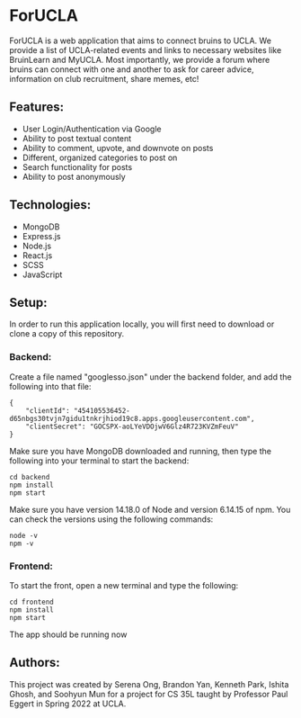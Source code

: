 # ForUCLA

ForUCLA is a web application that aims to connect bruins to UCLA. We provide a list of UCLA-related events and links to necessary websites like BruinLearn and MyUCLA. Most importantly, we provide a forum where bruins can connect with one and another to ask for career advice, information on club recruitment, share memes, etc!

## Features:
- User Login/Authentication via Google
- Ability to post textual content
- Ability to comment, upvote, and downvote on posts
- Different, organized categories to post on
- Search functionality for posts
- Ability to post anonymously

## Technologies:
- MongoDB
- Express.js
- Node.js
- React.js
- SCSS
- JavaScript

## Setup:
In order to run this application locally, you will first need to download or clone a copy of this repository.

### Backend:
Create a file named "googlesso.json" under the backend folder, and add the following into that file:

```
{
    "clientId": "454105536452-d65nbgs30tvjn7gidu1tnkrjhiod19c8.apps.googleusercontent.com",
    "clientSecret": "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"
}
```

Make sure you have MongoDB downloaded and running, then type the following into your terminal to start the backend:

```
cd backend
npm install
npm start
```

Make sure you have version 14.18.0 of Node and version 6.14.15 of npm. You can check the versions using the following commands:

```
node -v
npm -v
```

### Frontend:
To start the front, open a new terminal and type the following:

```
cd frontend
npm install
npm start
```
The app should be running now

## Authors:
This project was created by Serena Ong, Brandon Yan, Kenneth Park, Ishita Ghosh, and Soohyun Mun for a project for CS 35L taught by Professor Paul Eggert in Spring 2022 at UCLA.
